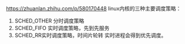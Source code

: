 https://zhuanlan.zhihu.com/p/580170448
linux内核的三种主要调度策略：
1. SCHED_OTHER 分时调度策略
2. SCHED_FIFO 实时调度策略，先到先服务
3. SCHED_RR实时调度策略，时间片轮转
实时进程会得到优先调度。
